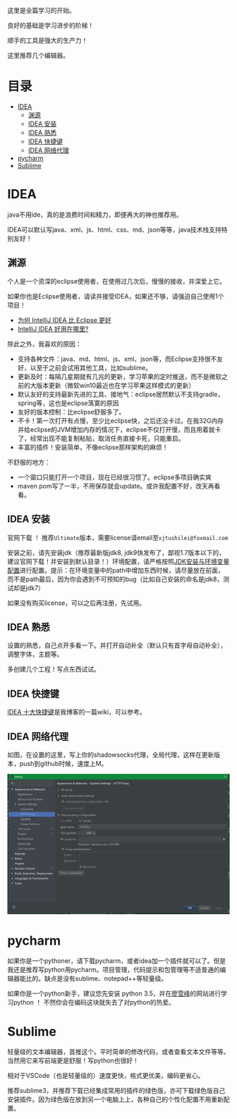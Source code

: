 
这里是全篇学习的开始。

良好的基础是学习进步的阶梯！

顺手的工具是强大的生产力！

这里推荐几个编辑器。

# 目录

- [IDEA](#IDEA)
    - [渊源](#渊源)
    - [IDEA 安装](#idea-安装)
    - [IDEA 熟悉](#idea-熟悉)
    - [IDEA 快捷键](#idea-快捷键 )
    - [IDEA 网络代理](#idea-网络代理)
- [pycharm](#pycharm)
- [Sublime](#Sublime)



# IDEA

java不用ide，真的是浪费时间和精力，即便再大的神也推荐用。

IDEA可以默认写java、xml、js、html、css、md、json等等，java技术栈支持特别友好！

## 渊源

个人是一个资深的eclipse使用者，在使用过几次后，慢慢的接收，并深爱上它。

如果你也是Eclipse使用者，请读并接受IDEA，如果还不够，请强迫自己使用1个项目！

- [为何 IntelliJ IDEA 比 Eclipse 更好](http://www.oschina.net/news/26929/why-intellij-is-better-than-eclipse)
- [IntelliJ IDEA 好用在哪里?](https://www.zhihu.com/question/23648034)

除此之外，我喜欢的原因：

- 支持各种文件：java、md、html、js、xml、json等，而Eclipse支持很不友好，以至于之前会试用其他工具，比如sublime。
- 更新及时：每隔几星期就有几兆的更新，学习苹果的定时推送，而不是微软之前的大版本更新（微软win10最近也在学习苹果这样模式的更新）
- 默认友好的支持最新先进的工具、接地气：eclipse居然默认不支持gradle，spring等，这也是eclipse落寞的原因
- 友好的版本控制：比eclipse舒服多了。
- 不卡！第一次打开有点慢，至少比eclipse快，之后还没卡过。在我32G内存并给eclipse的JVM增加内存的情况下，eclipse不仅打开慢，而且用着就卡了，经常出现不能复制粘贴，取消任务直接卡死，只能重启。
- 丰富的插件！安装简单，不像eclipse那样架构的麻烦！

不舒服的地方：
- 一个窗口只能打开一个项目，现在已经很习惯了。eclipse多项目确实爽
- maven pom写了一半，不用保存就会update。或许我配置不好，改天再看看。

## IDEA 安装

官网下载 ！ 推荐`Ultimate`版本，需要license请email至`xjtushilei@foxmail.com`

安装之前，请先安装jdk（推荐最新版jdk8, jdk9快发布了，鄙视1.7版本以下的，建议官网下载！并安装到默认目录！）环境配置，请严格按照[JDK安装与环境变量配置](http://jingyan.baidu.com/article/6dad5075d1dc40a123e36ea3.html)进行配置。提示：在环境变量中的path中增加东西时候，请尽量放在前面，而不是path最后，因为你会遇到不可预知的bug（比如自己安装的命名是jdk8，测试却是jdk7）

如果没有购买license，可以之后再注册，先试用。

## IDEA 熟悉

设置的熟悉，自己点开多看一下。并打开自动补全（默认只有首字母自动补全），调整字体，主题等。

多创建几个工程！写点东西试试。

## IDEA 快捷键


<a href='http://xjtushilei.com/wiki/idea/' target='_blank'>IDEA 十大快捷键</a>是我博客的一篇wiki，可以参考。

## IDEA 网络代理

如图，在设置的这里，写上你的shadowsocks代理，全局代理，这样在更新版本，push到github时候，速度上M。

![IDEA网络代理](img/1.png)

# pycharm

如果你是一个pythoner，请下载pycharm，或者idea加一个插件就可以了。但是我还是推荐写python用pycharm。项目管理，代码提示和包管理等不适普通的编辑器能比的。缺点是没有sublime、notepad++等轻量级。

如果你是一个python新手，建议您先安装 python 3.5，并在[廖雪峰](http://www.liaoxuefeng.com/)的网站进行学习python ！ 不然你会在编码这块就失去了对python的热爱。

# Sublime

轻量级的文本编辑器，首推这个。平时简单的修改代码，或者查看文本文件等等。当然用它来写前端更是舒服！写python也很好！

相对于VSCode（也是轻量级的）速度更快，格式更优美，编码更省心。

推荐sublime3，并推荐下载已经集成常用的插件的绿色版，亦可下载绿色版自己安装插件。因为绿色版在放到另一个电脑上上，各种自己的个性化配置不用重新配置。


